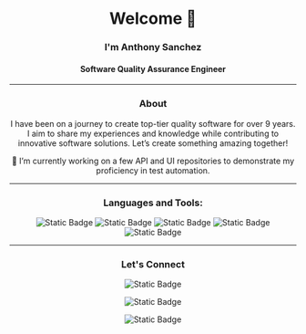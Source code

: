 <div align="center">
  
# Welcome 👋 
### I'm Anthony Sanchez
#### Software Quality Assurance Engineer
***
### About
I have been on a journey to create top-tier quality software for over 9 years. I aim to share my experiences and knowledge while contributing to innovative software solutions. Let’s create something amazing together!

🔭 I’m currently working on a few API and UI repositories to demonstrate my proficiency in test automation.
***
### Languages and Tools:

![Static Badge](https://img.shields.io/badge/javascript-%20%23000000?logo=javascript&logoColor=%20%23000000&labelColor=white&color=blue)
![Static Badge](https://img.shields.io/badge/python-%233776AB?logo=python&logoColor=%233776AB&labelColor=white&color=blue) 
![Static Badge](https://img.shields.io/badge/selenium-%2343B02A?logo=selenium&logoColor=%2343B02A&labelColor=white&color=blue)
![Static Badge](https://img.shields.io/badge/cypress-%2369D3A7?logo=cypress&logoColor=%2369D3A7&labelColor=white&color=blue)
![Static Badge](https://img.shields.io/badge/postman-%23FF6C37?logo=postman&logoColor=%23FF6C37&labelColor=white&color=blue)

***
### Let's Connect
![Static Badge](https://img.shields.io/badge/The%20Quality%20Assurance%20Engineer-%2321759B?style=social&logo=wordpress&logoColor=%2321759B&labelColor=white&color=blue&link=https%3A%2F%2Ftheqae.com)

![Static Badge](https://img.shields.io/badge/LinkedIn-%230A66C2?style=social&logo=linkedIn&logoColor=%230A66C2&labelColor=white&color=blue&link=https%3A%2F%2Fwww.linkedin.com%2Fin%2Fsanchezant%2F)

![Static Badge](https://img.shields.io/badge/medium-%23000000?style=social&logo=medium&logoColor=%23000000&labelColor=white&color=blue&link=https%3A%2F%2Ftheqae.medium.com%2F)
</div>
<!--
**theqae/theqae** is a ✨ _special_ ✨ repository because its `README.md` (this file) appears on your GitHub profile.

Here are some ideas to get you started:

- 🔭 I’m currently working on ...
- 🌱 I’m currently learning ...
- 👯 I’m looking to collaborate on ...
- 🤔 I’m looking for help with ...
- 💬 Ask me about ...
- 📫 How to reach me: ...
- 😄 Pronouns: ...
- ⚡ Fun fact: ...
-->
